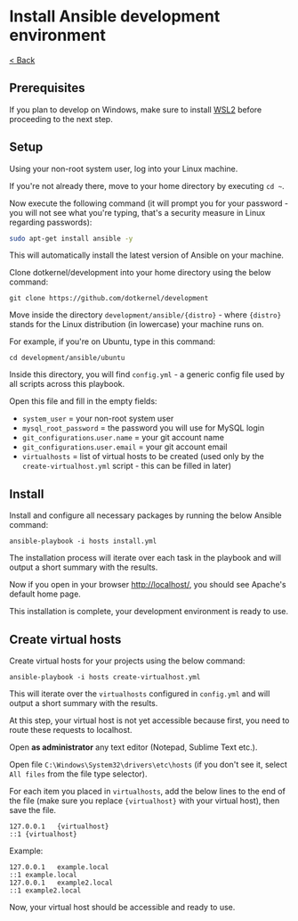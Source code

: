 # Install Ansible development environment

[< Back](../README.md)

## Prerequisites
If you plan to develop on Windows, make sure to install [WSL2](wsl.md) before proceeding to the next step.

## Setup
Using your non-root system user, log into your Linux machine.

If you're not already there, move to your home directory by executing `cd ~`.

Now execute the following command (it will prompt you for your password - you will not see what you're typing, that's a security measure in Linux regarding passwords):
```bash
sudo apt-get install ansible -y
```
This will automatically install the latest version of Ansible on your machine.

Clone dotkernel/development into your home directory using the below command:
```shell
git clone https://github.com/dotkernel/development
```

Move inside the directory `development/ansible/{distro}` - where `{distro}` stands for the Linux distribution (in lowercase) your machine runs on.

For example, if you're on Ubuntu, type in this command:
```shell
cd development/ansible/ubuntu
```
Inside this directory, you will find `config.yml` - a generic config file used by all scripts across this playbook.

Open this file and fill in the empty fields:
* `system_user` = your non-root system user
* `mysql_root_password` = the password you will use for MySQL login
* `git_configurations`.`user.name` = your git account name
* `git_configurations`.`user.email` = your git account email
* `virtualhosts` = list of virtual hosts to be created (used only by the `create-virtualhost.yml` script - this can be filled in later)


## Install
Install and configure all necessary packages by running the below Ansible command:
```shell
ansible-playbook -i hosts install.yml
```
The installation process will iterate over each task in the playbook and will output a short summary with the results.

Now if you open in your browser [http://localhost/](http://localhost/), you should see Apache's default home page.

This installation is complete, your development environment is ready to use.


## Create virtual hosts
Create virtual hosts for your projects using the below command:
```shell
ansible-playbook -i hosts create-virtualhost.yml
```
This will iterate over the `virtualhosts` configured in `config.yml` and will output a short summary with the results.

At this step, your virtual host is not yet accessible because first, you need to route these requests to localhost.

Open **as administrator** any text editor (Notepad, Sublime Text etc.).

Open file `C:\Windows\System32\drivers\etc\hosts` (if you don't see it, select `All files` from the file type selector).

For each item you placed in `virtualhosts`, add the below lines to the end of the file (make sure you replace `{virtualhost}` with your virtual host), then save the file.

    127.0.0.1	{virtualhost}
    ::1	{virtualhost}
Example:

    127.0.0.1	example.local
    ::1	example.local
    127.0.0.1	example2.local
    ::1	example2.local
Now, your virtual host should be accessible and ready to use.
